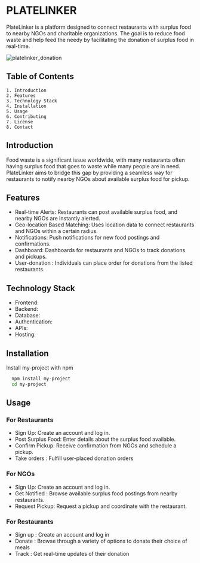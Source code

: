 
# PLATELINKER

PlateLinker is a platform designed to connect restaurants with surplus food to nearby NGOs and charitable organizations. The goal is to reduce food waste and help feed the needy by facilitating the donation of surplus food in real-time.


![platelinker_donation](https://github.com/Kunal1223/NMIT_HACKS/assets/120008204/586bc90b-06d1-4399-91f7-1953a0289700)



## Table of Contents 

    1. Introduction
    2. Features
    3. Technology Stack
    4. Installation
    5. Usage
    6. Contributing
    7. License
    8. Contact
## Introduction

Food waste is a significant issue worldwide, with many restaurants often having surplus food that goes to waste while many people are in need. PlateLinker aims to bridge this gap by providing a seamless way for restaurants to notify nearby NGOs about available surplus food for pickup.
## Features

* Real-time Alerts: Restaurants can post available surplus food, and nearby NGOs are instantly alerted.
* Geo-location Based Matching: Uses location data to connect restaurants and NGOs within a certain radius.
* Notifications: Push notifications for new food postings and confirmations.
* Dashboard: Dashboards for restaurants and NGOs to track donations and pickups.
* User-donation : Individuals can place order for donations from the listed restaurants.

## Technology Stack

* Frontend: 
* Backend: 
* Database: 
* Authentication: 
* APIs: 
* Hosting: 
## Installation

Install my-project with npm

```bash
  npm install my-project
  cd my-project
```
    
## Usage

### For Restaurants
* Sign Up: Create an account and log in.
* Post Surplus Food: Enter details about the surplus food available.
* Confirm Pickup: Receive confirmation from NGOs and schedule a pickup.
* Take orders : Fulfill user-placed donation orders


### For NGOs
* Sign Up: Create an account and log in.
* Get Notified : Browse available surplus food postings from nearby restaurants.
* Request Pickup: Request a pickup and coordinate with the restaurant.

### For Restaurants
* Sign up : Create an account and log in
* Donate : Browse through a variety of options to donate their choice of meals
* Track : Get real-time updates of their donation

